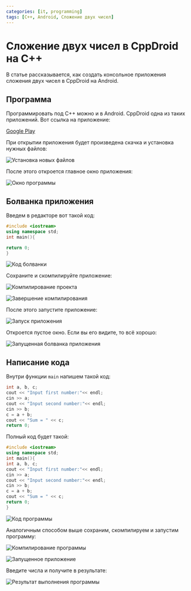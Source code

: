 ```yaml
---
categories: [it, programming]
tags: [C++, Android, Сложение двух чисел]
---
```


# Сложение двух чисел в CppDroid на C++

В статье рассказывается, как создать консольное приложения сложения двух чисел в CppDroid на Android.

## Программа

Программировать под C++ можно и в Android. CppDroid одна из таких приложений. Вот ссылка на приложение:

[Google Play](https://play.google.com/store/apps/details?id=name.antonsmirnov.android.cppdroid&hl=ru)

При открытии приложения будет произведена скачка и установка нужных файлов:

![Установка новых файлов](img/install.png)

После этого откроется главное окно приложения:

![Окно программы](img/cpp-droid.png)

## Болванка приложения

Введем в редакторе вот такой код:

```cpp
#include <iostream>
using namespace std;
int main(){

return 0;
}
```

![Код болванки](img/code_01.png)

Сохраните и скомпилируйте приложение:

![Компилирование проекта](img/run_01.jpg)

![Завершение компилирования](img/run_02.png)

После этого запустите приложение:

![Запуск приложения](img/run_03.jpg)

Откроется пустое окно. Если вы его видите, то всё хорошо:

![Запущенная болванка приложения](img/result_01.png)

## Написание кода

Внутри функции `main` напишем такой код:

```cpp
int a, b, c;
cout << "Input first number:"<< endl;
cin >> a;
cout << "Input second number:"<< endl;
cin >> b;
c = a + b;
cout << "Sum = " << c;
return 0;
```

Полный код будет такой:

```cpp
#include <iostream>
using namespace std;
int main(){
int a, b, c;
cout << "Input first number:"<< endl;
cin >> a;
cout << "Input second number:"<< endl;
cin >> b;
c = a + b;
cout << "Sum = " << c;
return 0;
}
```

![Код программы](img/code_02.png)

Аналогичным способом выше сохраним, скомпилируем и запустим программу:

![Компилирование программы](img/run_04.png)

![Запущенное приложение](img/result_02.png)

Введите числа и получите в результате:

![Результат выполнения программы](img/result_03.png)

